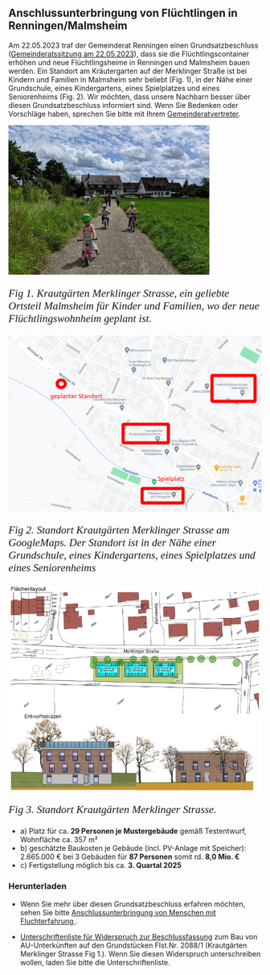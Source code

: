 ## Anschlussunterbringung von Flüchtlingen in Renningen/Malmsheim

Am 22.05.2023 traf der Gemeinderat Renningen einen Grundsatzbeschluss ([Gemeinderatssitzung am 22.05.2023](https://sessionnet.renningen.de/bi/si0057.php?__ksinr=412)), dass sie die Flüchtlingscontainer erhöhen und neue Flüchtlingsheime in Renningen und Malmsheim bauen werden. Ein Standort am Kräutergarten auf der Merklinger Straße ist bei Kindern und Familien in Malmsheim sehr beliebt (Fig. 1), in der Nähe einer Grundschule, eines Kindergartens, eines Spielplatzes und eines Seniorenheims (Fig. 2). Wir möchten, dass unsere Nachbarn besser über diesen Grundsatzbeschluss informiert sind. Wenn Sie Bedenken oder Vorschläge haben, sprechen Sie bitte mit Ihrem [Gemeinderatvertreter](https://sessionnet.renningen.de/bi/kp0041.php).


<img src="res/krautgaerten.jpg"  width="400">
<p style="font-family: times, serif; font-size:16pt; font-style:italic">Fig 1. Krautgärten Merklinger Strasse, ein geliebte Ortsteil Malmsheim für Kinder und Familien, wo der neue Flüchtlingswohnheim geplant ist.</p>


<img src="res/refugee_home_googlemap.png" width="1000">
<p style="font-family: times, serif; font-size:16pt; font-style:italic">Fig 2. Standort Krautgärten Merklinger Strasse am GoogleMaps. Der Standort ist in der Nähe einer Grundschule, eines Kindergartens, eines Spielplatzes und eines Seniorenheims </p>

<img src="res/krautgaerten_proposal.png" width="600">
<p style="font-family: times, serif; font-size:16pt; font-style:italic">Fig 3. Standort Krautgärten Merklinger Strasse.</p>

- a) Platz für ca. **29 Personen je Mustergebäude** gemäß Testentwurf, Wohnfläche ca. 357 m² 
- b) geschätzte Baukosten je Gebäude (incl. PV-Anlage mit Speicher): 2.665.000 € bei 3 Gebäuden für **87 Personen** somit rd. **8,0 Mio. €**
- c) Fertigstellung möglich bis ca. **3. Quartal 2025**

### Herunterladen 

* Wenn Sie mehr über diesen Grundsatzbeschluss erfahren möchten, sehen Sie bitte  [Anschlussunterbringung von Menschen mit Fluchterfahrung ](https://sessionnet.renningen.de/bi/getfile.php?id=13613&type=do).


* [Unterschriftenliste für Widerspruch zur Beschlussfassung](res/Widerspruch_Beschlussfassung_20881.pdf) zum Bau von AU-Unterkünften auf den Grundstücken Flst.Nr. 2088/1 (Krautgärten Merklinger Strasse Fig 1.). Wenn Sie diesen Widerspruch unterschreiben wollen, laden Sie bitte die Unterschriftenliste.




